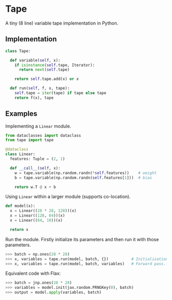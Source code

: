 # Tape

A tiny (8 line) variable tape implementation in Python.


## Implementation

```py
class Tape:

  def variable(self, x):
    if isinstance(self.tape, Iterator):
      return next(self.tape)

    return self.tape.add(x) or x

  def run(self, f, x, tape):
    self.tape = iter(tape) if tape else tape
    return f(x), tape
```


## Examples

Implementing a `Linear` module.

```py
from dataclasses import dataclass
from tape import tape

@dataclass
class Linear:
  features: Tuple = (2, 1)

  def __call__(self, x):
    w = tape.variable(np.random.randn(*self.features))    # weight
    b = tape.variable(np.random.randn(self.features[1]))  # bias

    return w.T @ x + b
```

Using `Linear` within a larger module (supports co-location).

```py
def model(x):
  x = Linear((28 * 28, 128))(x)
  x = Linear((128, 64))(x)
  x = Linear((64, 10))(x)

  return x
```

Run the module. Firstly initialize its parameters and then run it with those parameters.

```py
>>> batch = np.ones(28 * 28)
>>> x, variables = tape.run(model, batch, {})          # Initialization. 
>>> x, variables = tape.run(model, batch, variables)   # Forward pass.
```

Equivalent code with Flax:

```py
>>> batch = jnp.ones(28 * 28)
>>> variables = model.init(jax.random.PRNGKey(0), batch)
>>> output = model.apply(variables, batch)
```
